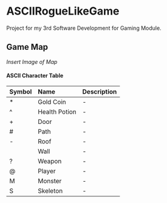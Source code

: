# ASCIIRogueLikeGame
 Project for my 3rd Software Development for Gaming Module.
 
 ## Game Map
 
 *Insert Image of Map*
 
 
#### ASCII Character Table
| Symbol | Name     | Description                |
| -------- | :------- | :------------------------- |
| * | Gold Coin | - |
| ^ | Health Potion | - |
| + | Door | - |
| # | Path | - |
| - | Roof | - |
|  | Wall | - |
| ? | Weapon | - |
| @ | Player | - |
| M | Monster | - |
| S | Skeleton | - |

